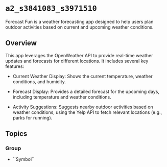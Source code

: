 # ``a2_s3841083_s3971510``

Forecast Fun is a weather forecasting app designed to help users plan outdoor activities based on current and upcoming weather conditions.

## Overview

This app leverages the OpenWeather API to provide real-time weather updates and forecasts for different locations. It includes several key features:

- Current Weather Display: Shows the current temperature, weather conditions, and humidity.

- Forecast Display: Provides a detailed forecast for the upcoming days, including temperature and weather conditions.

- Activity Suggestions: Suggests nearby outdoor activities based on weather conditions, using the Yelp API to fetch relevant locations (e.g., parks for running).


## Topics


### <!--@START_MENU_TOKEN@-->Group<!--@END_MENU_TOKEN@-->

- <!--@START_MENU_TOKEN@-->``Symbol``<!--@END_MENU_TOKEN@-->
